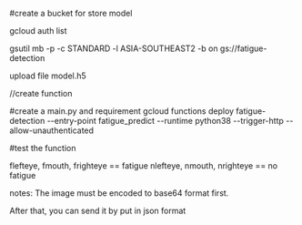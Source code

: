 #create a bucket for store model

gcloud auth list

gsutil mb -p <replace projectid> -c STANDARD -l ASIA-SOUTHEAST2 -b on gs://fatigue-detection

upload file model.h5

//create function

#create a main.py and requirement
gcloud functions deploy fatigue-detection --entry-point fatigue_predict --runtime python38 --trigger-http --allow-unauthenticated

#test the function

flefteye, fmouth, frighteye == fatigue
nlefteye, nmouth, nrighteye == no fatigue

notes: 
The image must be encoded to base64 format first.

After that, you can send it by put in json format